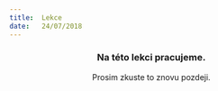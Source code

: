 ```yaml
---
title:  Lekce
date:   24/07/2018
---
```


### <center>Na této lekci pracujeme.</center>
<center>Prosim zkuste to znovu pozdeji.</center>